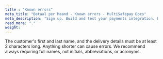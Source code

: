 ```yaml
---
title : "Known errors"
meta_title: "Betaal per Maand - Known errors - MultiSafepay Docs"
meta_description: "Sign up. Build and test your payments integration. Explore our products and services. Use our API Reference, SDKs, and wrappers. Get support."
read_more: "."
weight: 
---
```


The customer's first and last name, and the delivery details must be at least 2 characters long. Anything shorter can cause errors. We recommend always requiring full names, not initials, abbreviations, or acronyms.